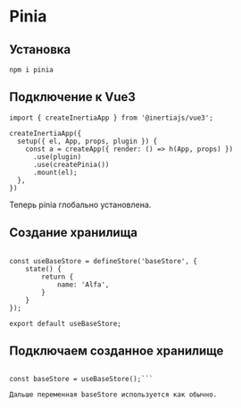 # Pinia

## Установка

```npm i pinia```

## Подключение к Vue3

```import { createPinia } from 'pinia';
import { createInertiaApp } from '@inertiajs/vue3';

createInertiaApp({
  setup({ el, App, props, plugin }) {
    const a = createApp({ render: () => h(App, props) })
      .use(plugin)
	  .use(createPinia())
      .mount(el);
  },
})
```

Теперь pinia глобально установлена.

## Создание хранилища

```import { defineStore } from 'pinia';

const useBaseStore = defineStore('baseStore', {
	state() {
		return {
			name: 'Alfa',
		}
	}
});

export default useBaseStore;
```

## Подключаем созданное хранилище

```import useBaseStore from './baseStore';

const baseStore = useBaseStore();```

Дальше переменная baseStore используется как обычно.
